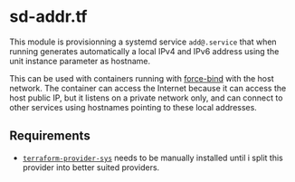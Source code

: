 sd-addr.tf
==========

This module is provisionning a systemd service `add@.service` that when running
generates automatically a local IPv4 and IPv6 address using the unit instance
parameter as hostname.

This can be used with containers running with [force-bind] with the host
network. The container can access the Internet because it can access the host
public IP, but it listens on a private network only, and can connect to other
services using hostnames pointing to these local addresses.

Requirements
------------

- [`terraform-provider-sys`](https://github.com/mildred/terraform-provider-sys)
  needs to be manually installed until i split this provider into better suited
  providers.

[force-bind]: https://github.com/mildred/force-bind-seccomp

